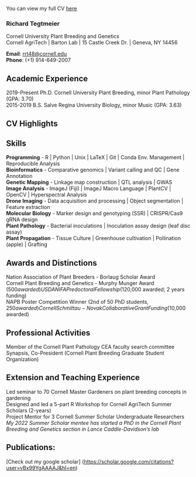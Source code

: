 You can view my full CV [here](CV%20Richard%20Tegtmeier%20(2).pdf)

### Richard Tegtmeier
Cornell University Plant Breeding and Genetics  
Cornell AgriTech | Barton Lab | 15 Castle Creek Dr. | Geneva, NY 14456  

**Email**: rrt48@cornell.edu  
**Phone**: (+1) 914-649-2007  

## Academic Experience
2019-Present  Ph.D. Cornell University Plant Breeding, minor Plant Pathology (GPA: 3.70)  
2015-2019	    B.S. Salve Regina University Biology, minor Music (GPA: 3.63)  

## CV Highlights

## Skills
  **Programming** - R | Python | Unix | LaTeX | Git | Conda Env. Management | Reproducible Analysis  
  **Bioinformatics** - Comparative genomics | Variant calling and QC | Gene Annotation  
  **Genetic Mapping** - Linkage map construction | QTL analysis | GWAS  
  **Image Analysis** - ImageJ (Fiji) | ImageJ Macro Language | PlantCV | OpenCV | Hyperspectral Analysis  
  **Drone Imaging** - Data acquisition and processing | Object segmentation | Feature extraction  
  **Molecular Biology** - Marker design and genotyping (SSR) | CRISPR/Cas9 gRNA design  
  **Plant Pathology** - Bacterial inoculations | Inoculation assay design (leaf disc assay)  
  **Plant Propagation** - Tissue Culture | Greenhouse cultivation | Pollination (apple) | Grafting  
  
## Awards and Distinctions
Nation Association of Plant Breeders - Borlaug Scholar Award  
Cornell Plant Breeding and Genetics - Murphy Munger Award ($500 awarded)  
USDA NIFA Predoctoral Fellowship ($120,000 awarded; 2 years funding)  
NAPB Poster Competition Winner (2nd of 50 PhD students, $250 awarded)  
Cornell Schmittau-Novak Collaborative Grant Funding ($10,000 awarded)   

## Professional Activities
Member of the Cornell Plant Pathology CEA faculty search committee  
Synapsis, Co-President (Cornell Plant Breeding Graduate Student Organization)   

## Extension and Teaching Experience
Led seminar to 70 Cornell Master Gardeners on plant breeding concepts in gardening  
Designed and led a 5-part R Workshop for Cornell AgriTech Summer Scholars (2-years)  
Project Mentor for 3 Cornell Summer Scholar Undergraduate Researchers  
*My 2022 Summer Scholar mentee has started a PhD in the Cornell Plant Breeding and Genetics section in Lance Caddle-Davidson’s lab*  

## Publications:
[Check out my google scholar] (https://scholar.google.com/citations?user=vBx99YgAAAAJ&hl=en)
